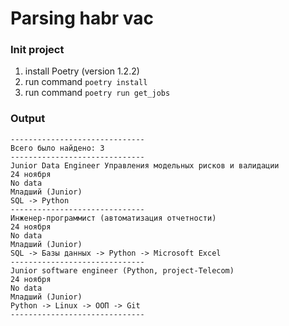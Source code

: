 # Parsing habr vac

### Init project

1. install Poetry (version 1.2.2)
2. run command `poetry install`
3. run command `poetry run get_jobs`

### Output
```
------------------------------
Всего было найдено: 3
------------------------------
Junior Data Еngineer Управления модельных рисков и валидации
24 ноября
No data
Младший (Junior)
SQL -> Python
------------------------------
Инженер-программист (автоматизация отчетности)
24 ноября
No data
Младший (Junior)
SQL -> Базы данных -> Python -> Microsoft Excel
------------------------------
Junior software engineer (Python, project-Telecom)
24 ноября
No data
Младший (Junior)
Python -> Linux -> ООП -> Git
------------------------------
```
